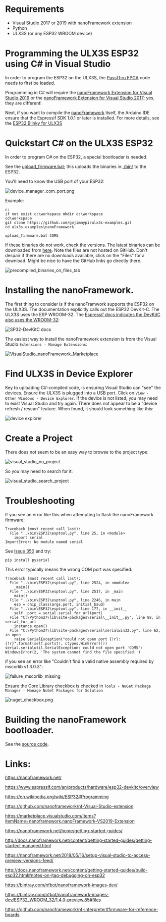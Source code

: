 # Requirements

- Visual Studio 2017 or 2019 with nanoFramework extension
- Python
- ULX3S (or any ESP32 WROOM device)

# Programming the ULX3S ESP32 using C# in Visual Studio

In order to program the ESP32 on the ULX3S, the [PassThru FPGA](../passthru/README.md) code needs to first be loaded.

Programming in C# will require the [nanoFramework Extension for Visual Studio 2019](https://marketplace.visualstudio.com/items?itemName=nanoframework.nanoFramework-VS2019-Extension)
or the [nanoFramework Extension for Visual Studio 2017](https://marketplace.visualstudio.com/items?itemName=vs-publisher-1470366.nanoFrameworkVS2017Extension); yes, they are different!

Next, if you want to compile the [nanoFramework](https://nanoframework.net/) itself, the Arduino IDE ensure that the Espressif SDK 1.0.1 or later is installed. For more details, see the [ESP32 Blinky for ULX3S](../../blinky/ESP32/README.md)

# Quickstart C# on the ULX3S ESP32

In order to program C# on the ESP32, a special bootloader is needed.

See the [upload_firmware.bat](./upload_firmware.bat); this uploads the binaries in [./bin/](./bin/) to the ESP32.

You'll need to know the USB port of your ESP32:

![device_manager_com_port.png](./images/device_manager_com_port.png)

Example:

```
c:
if not exist c:\workspace mkdir c:\workspace
cd\workspace
git clone https://github.com/gojimmypi/ulx3s-examples.git
cd ulx3s-examples\nanoFramework

upload_firmware.bat COM5
```

If these binaries do not work, check the versions. The latest binaries can be downloaded from [here](https://github.com/nanoframework/nf-interpreter#firmware-for-reference-boards).
Note the files are not hosted on GitHub. Don't despair if there are no downloads available, click on the "Files" for a download. Might be nice to have the GitHub links go directly there.

![precompiled_binaries_on_files_tab](./images/precompiled_binaries_on_files_tab.png)


# Installing the nanoFramework.

The first thing to consider is if the nanoFramwork supports the ESP32 on the ULX3S. 
The documentation explicitly calls out the ESP32 DevKit-C. 
The ULX3S uses the ESP WROOM-32. 
The [Espressif docs indicates the DevKitC also uses the WROOM-32](https://www.espressif.com/en/products/hardware/esp32-devkitc/overview):

![SP32-DevKitC docs](./images/ESP32-DevKitC.png )

The easiest way to install the nanoFramework extension is from the Visual Studio `Extensions - Manage Extensions`:

![VisualStudio_nanoFramework_Marketplace](./images/VisualStudio_nanoFramework_Marketplace.png)

# Find ULX3S in Device Explorer

Key to uploading C#-compiled code, is ensuring Visual Studio can "see" the devices. Ensure the ULX3S is plugged into a USB port.
Click on `View - Other Windows - Device Explorer`. If the device is not listed, you may need to exist Visual Studio and try again.
There does not appear to be a "device refresh / rescan" feature. When found, it should look something like this:
 
![device explorer](./images/device_explorer.png)

# Create a Project

There does not seem to be an easy way to browse to the project type:

![visual_studio_no_project](./images/visual_studio_no_project.png)

So you may need to search for it:

![visual_studio_search_project](./images/visual_studio_search_project.png)

# Troubleshooting

If you see an error like this when attempting to flash the nanoFramework firmware:

```
Traceback (most recent call last):
  File "..\bin\ESP32\esptool.py", line 25, in <module>
    import serial
ImportError: No module named serial
```
See [Issue 350](https://github.com/espressif/esptool/issues/350) and try: 

```
pip install pyserial
```

This error typically means the wrong COM port was specified:
```
Traceback (most recent call last):
  File "..\bin\ESP32\esptool.py", line 2524, in <module>
    _main()
  File "..\bin\ESP32\esptool.py", line 2517, in _main
    main()
  File "..\bin\ESP32\esptool.py", line 2246, in main
    esp = chip_class(args.port, initial_baud)
  File "..\bin\ESP32\esptool.py", line 177, in __init__
    self._port = serial.serial_for_url(port)
  File "C:\Python27\lib\site-packages\serial\__init__.py", line 88, in serial_for_url
    instance.open()
  File "C:\Python27\lib\site-packages\serial\serialwin32.py", line 62, in open
    raise SerialException("could not open port {!r}: {!r}".format(self.portstr, ctypes.WinError()))
serial.serialutil.SerialException: could not open port 'COM5': WindowsError(2, 'The system cannot find the file specified.')
```

if you see an error like "Couldn't find a valid native assembly required by mscorlib v1.3.0.3":

![failure_mscorlib_missing](./images/failure_mscorlib_missing.png)

Ensure the Core Library checkbox is checked in `Tools - NuGet Package Manager - Manage NuGet Packages for Solution`

![nuget_checkbox.png](./images/nuget_checkbox.png)

# Building the nanoFramework bootloader.

See the [source code](https://github.com/nanoframework/nf-interpreter/tree/develop/targets/FreeRTOS_ESP32/ESP32_WROOM_32).


# Links:

https://nanoframework.net/

https://www.espressif.com/en/products/hardware/esp32-devkitc/overview

https://en.wikipedia.org/wiki/ESP32#Programming

https://github.com/nanoframework/nf-Visual-Studio-extension

https://marketplace.visualstudio.com/items?itemName=nanoframework.nanoFramework-VS2019-Extension

https://nanoframework.net/home/getting-started-guides/

http://docs.nanoframework.net/content/getting-started-guides/getting-started-managed.html

https://nanoframework.net/2018/05/16/setup-visual-studio-to-access-preview-versions-feed/

http://docs.nanoframework.net/content/getting-started-guides/build-esp32.html#notes-on-jtag-debugging-on-esp32

https://bintray.com/nfbot/nanoframework-images-dev/

https://bintray.com/nfbot/nanoframework-images-dev/ESP32_WROOM_32/1.4.0-preview.85#files

https://github.com/nanoframework/nf-interpreter#firmware-for-reference-boards

